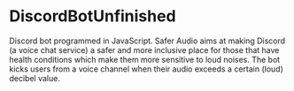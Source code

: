 # DiscordBotUnfinished

Discord bot programmed in JavaScript. Safer Audio aims at making Discord (a voice chat service) a safer and more inclusive place for those that have health conditions which make them more sensitive to loud noises. The bot kicks users from a voice channel when their audio exceeds a certain (loud) decibel value.
